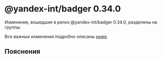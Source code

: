# @yandex-int/badger 0.34.0

<!-- ЧЕЛОВЕЧЕСКОЕ ВСТУПЛЕНИЕ -->

Изменения, вошедшие в релиз @yandex-int/badger 0.34.0, разделены на группы:

Все важные изменения подробно описаны [ниже](#Пояснения).

## Пояснения

